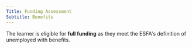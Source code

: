 ```yaml
---
Title: Funding Assessment
Subtitle: Benefits
---
```


<div class="notification is-success is-light">
  The learner is eligible for <strong>full funding</strong> as they meet the ESFA's definition of unemployed with benefits.
</div>